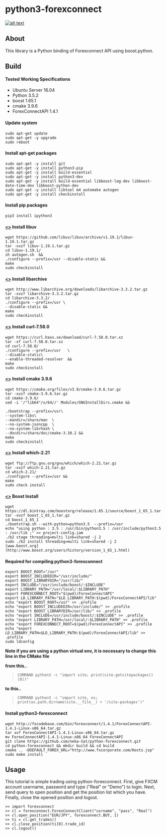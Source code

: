 python3-forexconnect
===================

[![alt text](https://travis-ci.org/neka-nat/python-forexconnect.svg?branch=master)](https://travis-ci.org/neka-nat/python-forexconnect)

About
------
This library is a Python binding of Forexconnect API
using boost.python.

Build
-----

#### Tested Working Specifications   
- Ubuntu Server 16.04
- Python 3.5.2
- boost 1.65.1  
- cmake 3.9.6  
- ForexConnectAPI 1.4.1 

#### Update system
    sudo apt-get update
    sudo apt-get -y upgrade
    sudo reboot

#### Install apt-get packages
    sudo apt-get -y install git
    sudo apt-get -y install python3-pip
    sudo apt-get -y install build-essential
    sudo apt-get -y install python3-dev
    sudo apt-get -y install build-essential libboost-log-dev libboost-date-time-dev libboost-python-dev
    sudo apt-get -y install libtool m4 automake autogen
    sudo apt-get -y install checkinstall

#### Install pip packages
    pip3 install ipython3

#### [<>](http://www.linuxfromscratch.org/blfs/view/cvs/general/libuv.html)  Install libuv 

    wget https://github.com/libuv/libuv/archive/v1.19.1/libuv-1.19.1.tar.gz
    tar -xvzf libuv-1.19.1.tar.gz
    cd libuv-1.19.1/
    sh autogen.sh  &&
    ./configure --prefix=/usr --disable-static &&
    make
    sudo checkinstall

#### [<>](http://linuxfromscratch.org/blfs/view/svn/general/libarchive.html)  Install libarchive  

    wget http://www.libarchive.org/downloads/libarchive-3.3.2.tar.gz
    tar -xvzf libarchive-3.3.2.tar.gz
    cd libarchive-3.3.2/
    ./configure --prefix=/usr \
    --disable-static &&
    make
    sudo checkinstall

#### [<>](http://linuxfromscratch.org/blfs/view/svn/basicnet/curl.html) Install curl-7.58.0  

    wget https://curl.haxx.se/download/curl-7.58.0.tar.xz
    tar -xf curl-7.58.0.tar.xz
    cd curl-7.58.0/
    ./configure --prefix=/usr   \
    --disable-static\
    --enable-threaded-resolver  &&
    make
    sudo checkinstall

#### [<>](http://www.linuxfromscratch.org/blfs/view/cvs/general/cmake.html) Install cmake 3.9.6  

    wget https://cmake.org/files/v3.9/cmake-3.9.6.tar.gz
    tar -xvzf cmake-3.9.6.tar.gz
    cd cmake-3.9.6/
    sed -i '/"lib64"/s/64//' Modules/GNUInstallDirs.cmake &&
    
    ./bootstrap --prefix=/usr\
    --system-libs\
    --mandir=/share/man  \
    --no-system-jsoncpp  \
    --no-system-librhash \
    --docdir=/share/doc/cmake-3.10.2 &&
    make
    sudo checkinstall

#### [<>](http://www.linuxfromscratch.org/blfs/view/cvs/general/which.html)  Install which-2.21  

    wget ftp://ftp.gnu.org/gnu/which/which-2.21.tar.gz
    tar -xvzf which-2.21.tar.gz
    cd which-2.21/
    ./configure --prefix=/usr &&
    make
    sudo check install

#### [<>](http://www.linuxfromscratch.org/blfs/view/cvs/general/boost.html)  Boost Install  

    wget https://dl.bintray.com/boostorg/release/1.65.1/source/boost_1_65_1.tar.gz
    tar -xvzf boost_1_65_1.tar.gz
    cd boost_1_65_1
    ./bootstrap.sh --with-python=python3.5  --prefix=/usr
    echo "using python : 3.5 : /usr/bin/python3.5 : /usr/include/python3.5 : /usr/lib ;" >> project-config.jam
    ./b2 stage threading=multi link=shared -j 2
    sudo ./b2 install threading=multi link=shared -j 2
    [www.boost.org](http://www.boost.org/users/history/version_1_65_1.html)

#### Required for compiling python3-forexconnect
    export BOOST_ROOT="/usr"
    export BOOST_INCLUDEDIR="/usr/include/"
    export BOOST_LIBRARYDIR="/usr/lib/"
    export INCLUDE="/usr/include/boost/:$INCLUDE"
    export LIBRARY_PATH="/usr/local/:$LIBRARY_PATH"
    export FOREXCONNECT_ROOT="$(pwd)/ForexConnectAPI"
    export LD_LIBRARY_PATH="$LD_LIBRARY_PATH:$(pwd)/ForexConnectAPI/lib"
    echo "export BOOST_ROOT=/usr" >> .profile
    echo "export BOOST_INCLUDEDIR=/usr/include/" >> .profile
    echo "export BOOST_LIBRARYDIR=/usr/lib/" >> .profile
    echo "export INCLUDE=/usr/include/boost/:$INCLUDE" >> .profile
    echo "export LIBRARY_PATH=/usr/local/:$LIBRARY_PATH" >> .profile
    echo "export FOREXCONNECT_ROOT=$(pwd)/ForexConnectAPI" >> .profile
    echo "export LD_LIBRARY_PATH=$LD_LIBRARY_PATH:$(pwd)/ForexConnectAPI/lib" >> .profile
    sudo ldconfig

**Note if you are using a python virtual env, it is necessary to change this line in the CMake file**  

**from this..**  
>     COMMAND python3 -c "import site; print(site.getsitepackages()[0])"

**to this..**    
>     COMMAND python3 -c "import site, os; print(os.path.dirname(site.__file__) + '/site-packages')"

#### Install python3-forexconnect  
    wget http://fxcodebase.com/bin/forexconnect/1.4.1/ForexConnectAPI-1.4.1-Linux-x86_64.tar.gz  
    tar xvf ForexConnectAPI-1.4.1-Linux-x86_64.tar.gz  
    mv ForexConnectAPI-1.4.1-Linux-x86_64 ForexConnectAPI  
    git clone https://github.com/neka-nat/python-forexconnect.git
    cd python-forexconnect && mkdir build && cd build  
    cmake .. -DDEFAULT_FOREX_URL="http://www.fxcorporate.com/Hosts.jsp"  
    sudo make install  


Usage
------

This tutorial is simple trading using python-forexconnect.
First, give FXCM account username, password and type ("Real" or "Demo") to login.
Next, send query to open position and get the position list which you have.
Finally, close the opened position and logout.

    >> import forexconnect
    >> cl = forexconnect.ForexConnectClient("usrname", "pass", "Real")
    >> cl.open_position("EUR/JPY", forexconnect.BUY, 1)
    >> ti = cl.get_trades()
    >> cl.close_position(ti[0].trade_id)
    >> cl.logout()
